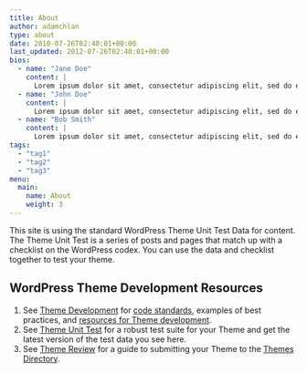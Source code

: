 ```yaml
---
title: About
author: adamchlan
type: about
date: 2010-07-26T02:40:01+00:00
last_updated: 2012-07-26T02:40:01+00:00
bios:
  - name: "Jane Doe"
    content: |
      Lorem ipsum dolor sit amet, consectetur adipiscing elit, sed do eiusmod tempor incididunt ut labore et dolore magna aliqua. In eu mi bibendum neque egestas congue. Ipsum nunc aliquet bibendum enim facilisis gravida neque convallis. Nibh tellus molestie nunc non blandit. Libero nunc consequat interdum varius sit amet mattis.
  - name: "John Doe"
    content: |
      Lorem ipsum dolor sit amet, consectetur adipiscing elit, sed do eiusmod tempor incididunt ut labore et dolore magna aliqua. In eu mi bibendum neque egestas congue. Ipsum nunc aliquet bibendum enim facilisis gravida neque convallis. Nibh tellus molestie nunc non blandit. Libero nunc consequat interdum varius sit amet mattis.
  - name: "Bob Smith"
    content: |
      Lorem ipsum dolor sit amet, consectetur adipiscing elit, sed do eiusmod tempor incididunt ut labore et dolore magna aliqua. In eu mi bibendum neque egestas congue. Ipsum nunc aliquet bibendum enim facilisis gravida neque convallis. Nibh tellus molestie nunc non blandit. Libero nunc consequat interdum varius sit amet mattis.
tags:
  - "tag1"
  - "tag2"
  - "tag3"
menu: 
  main:
    name: About
    weight: 3
---
```

This site is using the standard WordPress Theme Unit Test Data for content. The Theme Unit Test is a series of posts and pages that match up with a checklist on the WordPress codex. You can use the data and checklist together to test your theme.

## WordPress Theme Development Resources

  1. See [Theme Development][1] for [code standards][2], examples of best practices, and [resources for Theme development][3].
  2. See [Theme Unit Test][4] for a robust test suite for your Theme and get the latest version of the test data you see here.
  3. See [Theme Review][5] for a guide to submitting your Theme to the [Themes Directory][6].

 [1]: http://codex.wordpress.org/Theme_Development
 [2]: http://codex.wordpress.org/Theme_Development#Code_Standards
 [3]: http://codex.wordpress.org/Theme_Development#Resources_and_References
 [4]: http://codex.wordpress.org/Theme_Unit_Test
 [5]: http://codex.wordpress.org/Theme_Review
 [6]: http://wordpress.org/extend/themes/